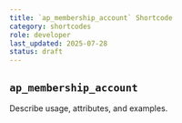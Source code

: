 ```yaml
---
title: `ap_membership_account` Shortcode
category: shortcodes
role: developer
last_updated: 2025-07-28
status: draft
---
```


## `ap_membership_account`

Describe usage, attributes, and examples.
